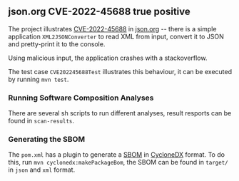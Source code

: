 ## json.org CVE-2022-45688 true positive

The project illustrates [CVE-2022-45688](https://nvd.nist.gov/vuln/detail/CVE-2022-45688)  in [json.org](https://mvnrepository.com/artifact/org.json/json/20220924) -- there is a simple application
`XML2JSONConverter` to read XML from input, convert it to JSON and 
pretty-print it to the console. 

Using malicious input, the application crashes with a stackoverflow. 

The test case `CVE202245688Test` illustrates this behaviour, it 
can be executed by running `mvn test`.

### Running Software Composition Analyses

There are several sh scripts to run different analyses, result resports can be found in `scan-results`.

### Generating the SBOM

The `pom.xml` has a plugin to generate a [SBOM](https://www.cisa.gov/sbom) in [CycloneDX](https://cyclonedx.org/) format. 
To do this, run `mvn cyclonedx:makePackageBom`, the SBOM can be found in 
`target/` in `json` and `xml` format.


